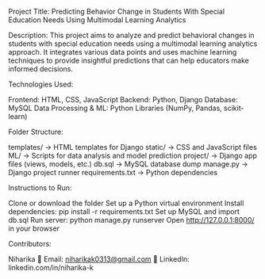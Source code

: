 Project Title: Predicting Behavior Change in Students With Special Education Needs Using Multimodal Learning Analytics

Description: This project aims to analyze and predict behavioral changes in students with special education needs using a multimodal learning analytics approach. It integrates various data points and uses machine learning techniques to provide insightful predictions that can help educators make informed decisions.

Technologies Used:

Frontend: HTML, CSS, JavaScript
Backend: Python, Django
Database: MySQL
Data Processing & ML: Python Libraries (NumPy, Pandas, scikit-learn)

Folder Structure:

templates/ → HTML templates for Django
static/ → CSS and JavaScript files
ML/ → Scripts for data analysis and model prediction
project/ → Django app files (views, models, etc.)
db.sql → MySQL database dump
manage.py → Django project runner
requirements.txt → Python dependencies

Instructions to Run:

Clone or download the folder
Set up a Python virtual environment
Install dependencies: pip install -r requirements.txt
Set up MySQL and import db.sql
Run server: python manage.py runserver
Open http://127.0.0.1:8000/ in your browser

Contributors:

Niharika
📧 Email: niharikak0313@gmail.com
🔗 LinkedIn: linkedin.com/in/niharika-k



 


